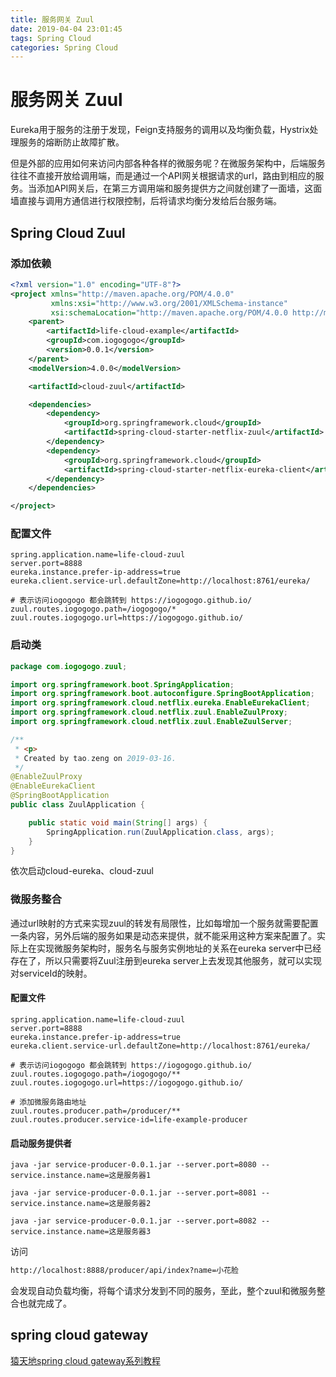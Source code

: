 ```yaml
---
title: 服务网关 Zuul
date: 2019-04-04 23:01:45
tags: Spring Cloud
categories: Spring Cloud
---
```


# 服务网关 Zuul

Eureka用于服务的注册于发现，Feign支持服务的调用以及均衡负载，Hystrix处理服务的熔断防止故障扩散。

但是外部的应用如何来访问内部各种各样的微服务呢？在微服务架构中，后端服务往往不直接开放给调用端，而是通过一个API网关根据请求的url，路由到相应的服务。当添加API网关后，在第三方调用端和服务提供方之间就创建了一面墙，这面墙直接与调用方通信进行权限控制，后将请求均衡分发给后台服务端。

## Spring Cloud Zuul

### 添加依赖

```xml
<?xml version="1.0" encoding="UTF-8"?>
<project xmlns="http://maven.apache.org/POM/4.0.0"
         xmlns:xsi="http://www.w3.org/2001/XMLSchema-instance"
         xsi:schemaLocation="http://maven.apache.org/POM/4.0.0 http://maven.apache.org/xsd/maven-4.0.0.xsd">
    <parent>
        <artifactId>life-cloud-example</artifactId>
        <groupId>com.iogogogo</groupId>
        <version>0.0.1</version>
    </parent>
    <modelVersion>4.0.0</modelVersion>

    <artifactId>cloud-zuul</artifactId>

    <dependencies>
        <dependency>
            <groupId>org.springframework.cloud</groupId>
            <artifactId>spring-cloud-starter-netflix-zuul</artifactId>
        </dependency>
        <dependency>
            <groupId>org.springframework.cloud</groupId>
            <artifactId>spring-cloud-starter-netflix-eureka-client</artifactId>
        </dependency>
    </dependencies>

</project>
```



### 配置文件

```properties
spring.application.name=life-cloud-zuul
server.port=8888
eureka.instance.prefer-ip-address=true
eureka.client.service-url.defaultZone=http://localhost:8761/eureka/

# 表示访问iogogogo 都会跳转到 https://iogogogo.github.io/
zuul.routes.iogogogo.path=/iogogogo/*
zuul.routes.iogogogo.url=https://iogogogo.github.io/
```



### 启动类

```java
package com.iogogogo.zuul;

import org.springframework.boot.SpringApplication;
import org.springframework.boot.autoconfigure.SpringBootApplication;
import org.springframework.cloud.netflix.eureka.EnableEurekaClient;
import org.springframework.cloud.netflix.zuul.EnableZuulProxy;
import org.springframework.cloud.netflix.zuul.EnableZuulServer;

/**
 * <p>
 * Created by tao.zeng on 2019-03-16.
 */
@EnableZuulProxy
@EnableEurekaClient
@SpringBootApplication
public class ZuulApplication {

    public static void main(String[] args) {
        SpringApplication.run(ZuulApplication.class, args);
    }
}
```

依次启动cloud-eureka、cloud-zuul

### 微服务整合

通过url映射的方式来实现zuul的转发有局限性，比如每增加一个服务就需要配置一条内容，另外后端的服务如果是动态来提供，就不能采用这种方案来配置了。实际上在实现微服务架构时，服务名与服务实例地址的关系在eureka server中已经存在了，所以只需要将Zuul注册到eureka server上去发现其他服务，就可以实现对serviceId的映射。

#### 配置文件

```properties
spring.application.name=life-cloud-zuul
server.port=8888
eureka.instance.prefer-ip-address=true
eureka.client.service-url.defaultZone=http://localhost:8761/eureka/

# 表示访问iogogogo 都会跳转到 https://iogogogo.github.io/
zuul.routes.iogogogo.path=/iogogogo/**
zuul.routes.iogogogo.url=https://iogogogo.github.io/

# 添加微服务路由地址
zuul.routes.producer.path=/producer/**
zuul.routes.producer.service-id=life-example-producer
```

#### 启动服务提供者

```shell
java -jar service-producer-0.0.1.jar --server.port=8080 --service.instance.name=这是服务器1

java -jar service-producer-0.0.1.jar --server.port=8081 --service.instance.name=这是服务器2

java -jar service-producer-0.0.1.jar --server.port=8082 --service.instance.name=这是服务器3
```

访问

```html
http://localhost:8888/producer/api/index?name=小花脸
```

会发现自动负载均衡，将每个请求分发到不同的服务，至此，整个zuul和微服务整合也就完成了。



## spring cloud gateway

[猿天地spring cloud gateway系列教程](http://cxytiandi.com/article)